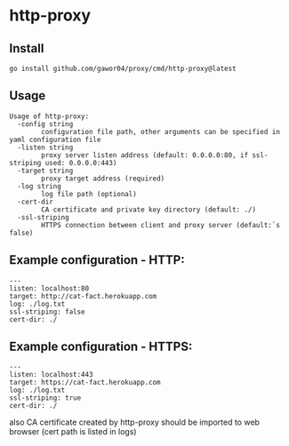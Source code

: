 # http-proxy

## Install

```
go install github.com/gawor04/proxy/cmd/http-proxy@latest
```

## Usage

```
Usage of http-proxy:
  -config string
    	configuration file path, other arguments can be specified in yaml configuration file
  -listen string
    	proxy server listen address (default: 0.0.0.0:80, if ssl-striping used: 0.0.0.0:443)
  -target string
    	proxy target address (required)
  -log string
    	log file path (optional)
  -cert-dir
    	CA certificate and private key directory (default: ./)
  -ssl-striping
    	HTTPS connection between client and proxy server (default:`s false)
```

## Example configuration - HTTP:

```
---
listen: localhost:80
target: http://cat-fact.herokuapp.com
log: ./log.txt
ssl-striping: false
cert-dir: ./
```

## Example configuration - HTTPS:

```
---
listen: localhost:443
target: https://cat-fact.herokuapp.com
log: ./log.txt
ssl-striping: true
cert-dir: ./
```

also CA certificate created by http-proxy should be imported to web browser (cert path is listed in logs)